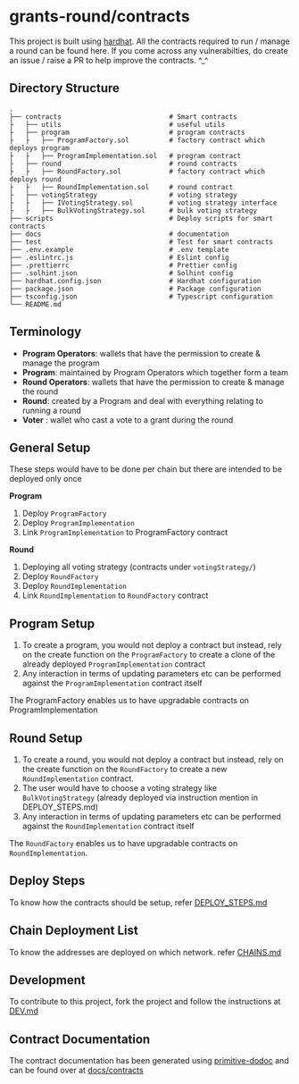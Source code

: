 # grants-round/contracts

This project is built using [hardhat](https://hardhat.org).
All the contracts required to run / manage a round can be found here.
If you come across any vulnerabilties, do create an issue / raise a PR to help improve the contracts. ^_^

## Directory Structure

```
.
├── contracts                           # Smart contracts
├   ├── utils                           # useful utils
├   ├── program                         # program contracts
├   ├   ├── ProgramFactory.sol          # factory contract which deploys program
├   ├   ├── ProgramImplementation.sol   # program contract
├   ├── round                           # round contracts
├   ├   ├── RoundFactory.sol            # factory contract which deploys round
├   ├   ├── RoundImplementation.sol     # round contract 
├   ├── votingStrategy                  # voting strategy
├   ├   ├── IVotingStrategy.sol         # voting strategy interface
├   ├   ├── BulkVotingStrategy.sol      # bulk voting strategy
├── scripts                             # Deploy scripts for smart contracts
├── docs                                # documentation 
├── test                                # Test for smart contracts
├── .env.example                        # .env template
├── .eslintrc.js                        # Eslint config
├── .prettierrc                         # Prettier config
├── .solhint.json                       # Solhint config
├── hardhat.config.json                 # Hardhat configuration
├── package.json                        # Package configuration
├── tsconfig.json                       # Typescript configuration
└── README.md
```


## Terminology

- **Program Operators**: wallets that have the permission to create & manage the program
- **Program**: maintained by Program Operators which together form a team
- **Round Operators**: wallets that have the permission to create & manage the round
- **Round**: created by a Program and deal with everything relating to running a round
- **Voter** : wallet who cast a vote to a grant during the round

## General Setup

These steps would have to be done per chain but there are intended to be deployed only once

**Program**
1. Deploy `ProgramFactory`
2. Deploy `ProgramImplementation`
3. Link `ProgramImplementation` to ProgramFactory contract 

**Round**
1. Deploying all voting strategy (contracts under `votingStrategy/`)
2. Deploy `RoundFactory`
3. Deploy `RoundImplementation`
4. Link `RoundImplementation` to `RoundFactory` contract


## Program Setup

1. To create a program, you would not deploy a contract but instead, rely on the create function on the `ProgramFactory` to create a clone of the already deployed `ProgramImplementation` contract
2. Any interaction in terms of updating parameters etc can be performed against the `ProgramImplementation` contract itself


The ProgramFactory enables us to have upgradable contracts on ProgramImplementation


## Round Setup

1. To create a round, you would not deploy a contract but instead, rely on the create function on the `RoundFactory` to create a new `RoundImplementation` contract.
2. The user would have to choose a voting strategy like `BulkVotingStrategy` (already deployed via instruction mention in DEPLOY_STEPS.md)
3. Any interaction in terms of updating parameters etc can be performed against the `RoundImplementation` contract itself


The `RoundFactory` enables us to have upgradable contracts on `RoundImplementation`.


## Deploy Steps

To know how the contracts should be setup, refer [DEPLOY_STEPS.md](docs/DEPLOY_STEPS.md)


## Chain Deployment List

To know the addresses are deployed on which network. refer [CHAINS.md](docs/CHAINS.md)

## Development

To contribute to this project, fork the project and follow the instructions at [DEV.md](docs/DEV.md)

## Contract Documentation

The contract documentation has been generated using [primitive-dodoc](https://github.com/primitivefinance/primitive-dodoc) and can be found over at [docs/contracts](docs/contracts/)